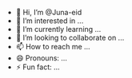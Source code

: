 - 👋 Hi, I’m @Juna-eid
- 👀 I’m interested in ...
- 🌱 I’m currently learning ...
- 💞️ I’m looking to collaborate on ...
- 📫 How to reach me ...
- 😄 Pronouns: ...
- ⚡ Fun fact: ...

<!---
Juna-eid/Juna-eid is a ✨ special ✨ repository because its `README.md` (this file) appears on your GitHub profile.
You can click the Preview link to take a look at your changes.
--->
